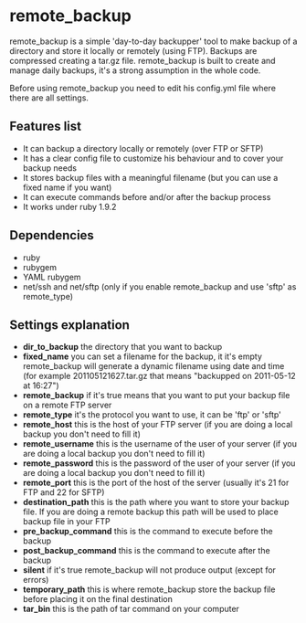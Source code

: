 remote_backup
=============

remote_backup is a simple 'day-to-day backupper' tool to make backup of a directory and store it locally or remotely (using FTP). Backups are compressed creating a tar.gz file.
remote_backup is built to create and manage daily backups, it's a strong assumption in the whole code.

Before using remote_backup you need to edit his config.yml file where there are all settings.

Features list
-------------
* It can backup a directory locally or remotely (over FTP or SFTP)
* It has a clear config file to customize his behaviour and to cover your backup needs
* It stores backup files with a meaningful filename (but you can use a fixed name if you want)
* It can execute commands before and/or after the backup process
* It works under ruby 1.9.2

Dependencies
------------
* ruby
* rubygem
* YAML rubygem
* net/ssh and net/sftp (only if you enable remote_backup and use 'sftp' as remote_type)

Settings explanation
--------------------
* **dir_to_backup** the directory that you want to backup
* **fixed_name** you can set a filename for the backup, it it's empty remote_backup will generate a dynamic filename using date and time (for example 201105121627.tar.gz that means "backupped on 2011-05-12 at 16:27")
* **remote_backup** if it's true means that you want to put your backup file on a remote FTP server
* **remote_type** it's the protocol you want to use, it can be 'ftp' or 'sftp'
* **remote_host** this is the host of your FTP server (if you are doing a local backup you don't need to fill it)
* **remote_username** this is the username of the user of your server (if you are doing a local backup you don't need to fill it)
* **remote_password** this is the password of the user of your server (if you are doing a local backup you don't need to fill it)
* **remote_port** this is the port of the host of the server (usually it's 21 for FTP and 22 for SFTP)
* **destination_path** this is the path where you want to store your backup file. If you are doing a remote backup this path will be used to place backup file in your FTP
* **pre_backup_command** this is the command to execute before the backup
* **post_backup_command** this is the command to execute after the backup
* **silent** if it's true remote_backup will not produce output (except for errors)
* **temporary_path** this is where remote_backup store the backup file before placing it on the final destination
* **tar_bin** this is the path of tar command on your computer